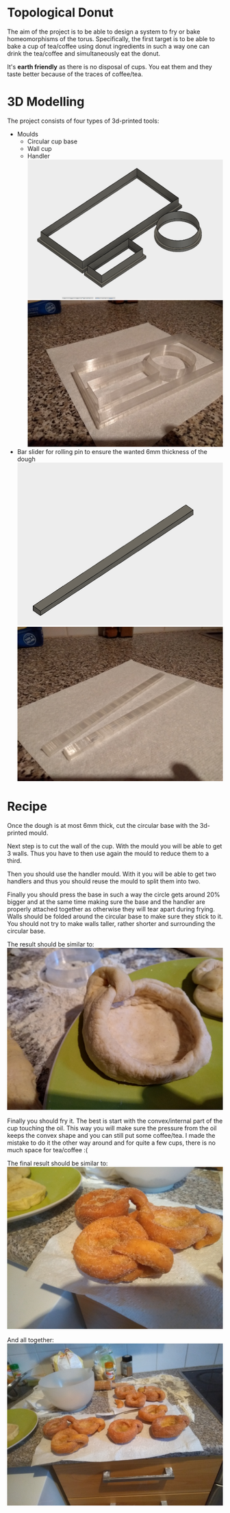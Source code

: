 # Topological Donut
The aim of the project is to be able to design a system to fry or bake homeomorphisms of the torus. Specifically, the first target is to
be able to bake a cup of tea/coffee using donut ingredients in such a way one can drink the tea/coffee and simultaneously eat
the donut.

It's **earth friendly** as there is no disposal
of cups. You eat them and they taste better  because of the traces of coffee/tea.

# 3D Modelling
The project consists of four types of 3d-printed tools:
- Moulds
   - Circular cup base
   - Wall cup
   - Handler
   ![molds](images/molds.png)
   ![molds](images/molds_3d_print.jpg)
 - Bar slider for rolling pin to ensure the wanted 6mm thickness of the dough
 ![roll_slider](images/roll_slider.png)
 ![roll_slider](images/roll_sliders_3d_print.jpg)


# Recipe
Once the dough is at most 6mm thick, cut the circular base with the 3d-printed mould.

Next step is to cut the wall of the cup.
With the mould you will be able to get 3 walls. Thus you have to then use again the mould to reduce them to a third.

Then you should use the handler mould. With it you will be able to get two handlers and thus you should reuse the mould to split them into two.

Finally you should press the base in such a way the circle gets around 20% bigger and at the same time making sure the base and the handler are properly attached together as otherwise they will tear apart during frying.
Walls should be folded around the circular base to make sure they stick to it. You should not try to make walls taller, rather shorter and surrounding the circular base.

The result should be similar to:
![before_frying](images/before_baking.jpg)

Finally you should fry it. The best is start with the convex/internal part of the cup touching the oil. This way you will make sure the pressure from the oil keeps the convex shape and you can still put some coffee/tea. I made the mistake to do it the other way around and for quite a few cups, there is no much space for tea/coffee :(

The final result should be similar to:
![topological_donuts](images/topological_donuts.jpg)

And all together:
![topological_donuts_family](images/topological_donuts_family.jpg)
